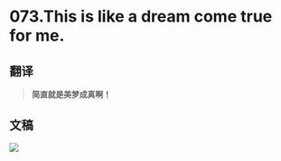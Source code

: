 # 073.This is like a dream come true for me.

## 翻译

> **简直就是美梦成真啊！**

## 文稿

![](https://cdn.jsdelivr.net/gh/imtianx/speaking180/img/073.jpg)

